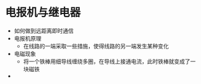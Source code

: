 # 电报机与继电器

- 如何做到远距离即时通信
- 电报机原理
  - 在线路的一端采取一些措施，使得线路的另一端发生某种变化
- 电磁现象
  - 将一个铁棒用细导线缠绕多圈，在导线上接通电流，此时铁棒就变成了一块磁铁
- 
